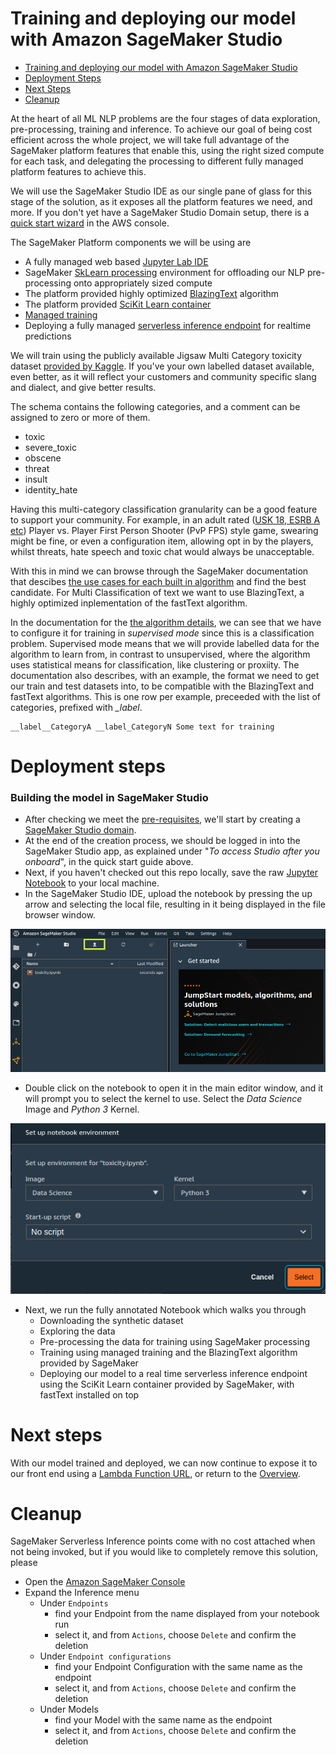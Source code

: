 # Training and deploying our model with Amazon SageMaker Studio

- [Training and deploying our model with Amazon SageMaker Studio](#training-and-deploying-our-model-with-amazons-sagemaker-studio)
- [Deployment Steps](#deployment-steps)
- [Next Steps](#next-steps)
- [Cleanup](#cleanup)

At the heart of all ML NLP problems are the four stages of data exploration, pre-processing, training and inference. To achieve our goal of being cost efficient across the whole project, we will take full advantage of the SageMaker platform features that enable this, using the right sized compute for each task, and delegating the processing to different fully managed platform features to achieve this. 

We will use the SageMaker Studio IDE as our single pane of glass for this stage of the solution, as it exposes all the platform features we need, and more. If you don't yet have a SageMaker Studio Domain setup, there is a [quick start wizard](https://docs.aws.amazon.com/sagemaker/latest/dg/onboard-quick-start.html) in the AWS console.

The SageMaker Platform components we will be using are 

- A fully managed web based [Jupyter Lab IDE](https://docs.aws.amazon.com/sagemaker/latest/dg/studio.html)
- SageMaker [SkLearn processing](https://docs.aws.amazon.com/sagemaker/latest/dg/use-scikit-learn-processing-container.html) environment for offloading our NLP pre-processing onto appropriately sized compute
- The platform provided highly optimized [BlazingText](https://docs.aws.amazon.com/sagemaker/latest/dg/blazingtext.html) algorithm
- The platform provided [SciKit Learn container](https://docs.aws.amazon.com/sagemaker/latest/dg/pre-built-docker-containers-scikit-learn-spark.html)
- [Managed training](https://docs.aws.amazon.com/sagemaker/latest/dg/train-model.html)
- Deploying a fully managed [serverless inference endpoint](https://docs.aws.amazon.com/sagemaker/latest/dg/serverless-endpoints.html) for realtime predictions


We will train using the publicly available Jigsaw Multi Category toxicity dataset [provided by Kaggle](https://www.kaggle.com/c/jigsaw-toxic-comment-classification-challenge). 
If you've your own labelled dataset available, even better, as it will reflect your customers and community specific slang and dialect, and give better results.

The schema contains the following categories, and a comment can be assigned to zero or more of them.

- toxic
- severe_toxic
- obscene
- threat
- insult
- identity_hate

Having this multi-category classification granularity can be a good feature to support your community. 
For example, in an adult rated ([USK 18, ESRB A etc](https://en.wikipedia.org/wiki/Video_game_content_rating_system)) Player vs. Player First Person Shooter (PvP FPS) style game, swearing might be fine, or even a configuration item, allowing opt in by the players, whilst threats, hate speech and toxic chat would always be unacceptable. 

With this in mind we can browse through the SageMaker documentation that descibes [the use cases for each built in algorithm](https://docs.aws.amazon.com/sagemaker/latest/dg/algos.html) and find the best candidate. 
For Multi Classification of text we want to use BlazingText, a highly optimized inplementation of the fastText algorithm. 

In the documentation for the [the algorithm details](https://docs.aws.amazon.com/sagemaker/latest/dg/blazingtext.html), we can see that we have to configure it for training in *supervised mode* since this is a classification problem. 
Supervised mode means that we will provide labelled data for the algorithm to learn from, in contrast to unsupervised, where the algorithm uses statistical means for classification, like clustering or proxiity. 
The documentation also describes, with an example, the format we need to get our train and test datasets into, to be compatible with the BlazingText and fastText algorithms. 
This is one row per example, preceeded with the list of categories, prefixed with *__label_*. 

```
__label__CategoryA __label_CategoryN Some text for training
```


# Deployment steps 

### Building the model in SageMaker Studio

- After checking we meet the [pre-requisites](https://docs.aws.amazon.com/sagemaker/latest/dg/gs-set-up.html), we'll start by creating a [SageMaker Studio domain](https://docs.aws.amazon.com/sagemaker/latest/dg/onboard-quick-start.html).
- At the end of the creation process, we should be logged in into the SageMaker Studio app, as explained under "_To access Studio after you onboard_", in the quick start guide above. 
- Next, if you haven't checked out this repo locally, save the raw [Jupyter Notebook](./toxicity.ipynb) to your local machine. 
- In the SageMaker Studio IDE, upload the notebook by pressing the up arrow and selecting the local file, resulting in it being displayed in the file browser window. 

![upload the notebook](../images/notebook-uploaded.png)

- Double click on the notebook to open it in the main editor window, and it will prompt you to select the kernel to use. Select the *Data Science* Image and *Python 3* Kernel. 

![kernel selection](../images/kernel-selection.png)

- Next, we run the fully annotated Notebook which walks you through
    - Downloading the synthetic dataset
    - Exploring the data
    - Pre-processing the data for training using SageMaker processing
    - Training using managed training and the BlazingText algorithm provided by SageMaker
    - Deploying our model to a real time serverless inference endpoint using the SciKit Learn container provided by SageMaker, with fastText installed on top

# Next steps

With our model trained and deployed, we can now continue to expose it to our front end using a [Lambda Function URL](../lambda/README.md), or return to the [Overview](../README.md).

# Cleanup

SageMaker Serverless Inference points come with no cost attached when not being invoked, but if you would like to completely remove this solution, please

- Open the [Amazon SageMaker Console](https://console.aws.amazon.com/sagemaker/home?)
- Expand the Inference menu
  - Under `Endpoints`
    - find your Endpoint from the name displayed from your notebook run
    - select it, and from `Actions`, choose `Delete` and confirm the deletion
  - Under `Endpoint configurations`
    - find your Endpoint Configuration with the same name as the endpoint
    - select it, and from `Actions`, choose `Delete` and confirm the deletion
  - Under Models
    - find your Model with the same name as the endpoint
    - select it, and from `Actions`, choose `Delete` and confirm the deletion
